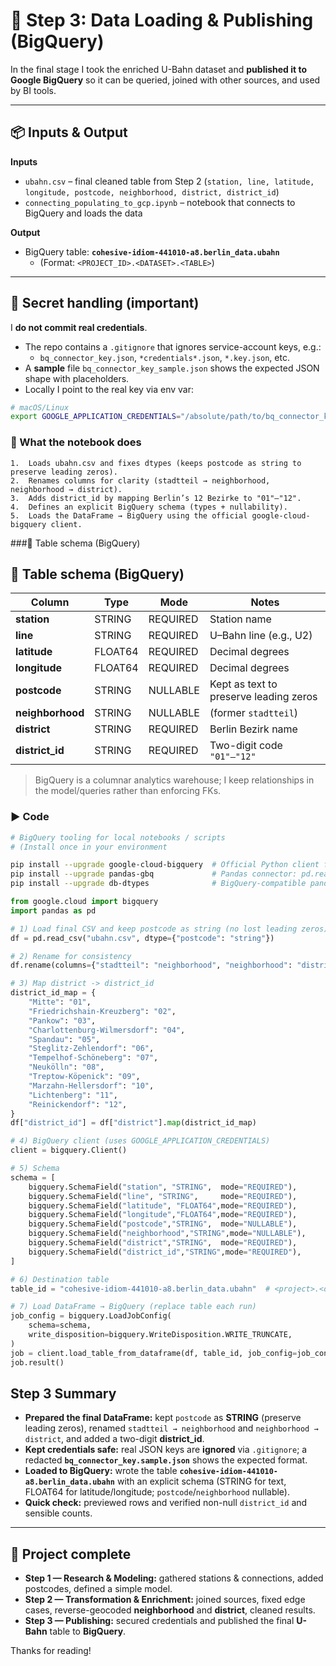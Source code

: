 # 🚀 Step 3: Data Loading & Publishing (BigQuery)

In the final stage I took the enriched U-Bahn dataset and **published it to Google BigQuery** so it can be queried, joined with other sources, and used by BI tools.

---

## 📦 Inputs & Output

**Inputs**
- `ubahn.csv` – final cleaned table from Step 2 (`station, line, latitude, longitude, postcode, neighborhood, district, district_id`)
- `connecting_populating_to_gcp.ipynb` – notebook that connects to BigQuery and loads the data

**Output**
- BigQuery table: **`cohesive-idiom-441010-a8.berlin_data.ubahn`**
  - (Format: `<PROJECT_ID>.<DATASET>.<TABLE>`)

---

## 🔐 Secret handling (important)

I **do not commit real credentials**.

- The repo contains a `.gitignore` that ignores service-account keys, e.g.:
  - `bq_connector_key.json`, `*credentials*.json`, `*.key.json`, etc.
- A **sample** file `bq_connector_key_sample.json` shows the expected JSON shape with placeholders.
- Locally I point to the real key via env var:

```bash
# macOS/Linux
export GOOGLE_APPLICATION_CREDENTIALS="/absolute/path/to/bq_connector_key.json"
```

### 🧰 What the notebook does
	1.	Loads ubahn.csv and fixes dtypes (keeps postcode as string to preserve leading zeros).
	2.	Renames columns for clarity (stadtteil → neighborhood, neighborhood → district).
	3.	Adds district_id by mapping Berlin’s 12 Bezirke to "01"–"12".
	4.	Defines an explicit BigQuery schema (types + nullability).
	5.	Loads the DataFrame → BigQuery using the official google-cloud-bigquery client.

 ###🧱 Table schema (BigQuery)

 ## 🧱 Table schema (BigQuery)

| Column        | Type    | Mode     | Notes                                       |
|---------------|---------|----------|---------------------------------------------|
| **station**   | STRING  | REQUIRED | Station name                                |
| **line**      | STRING  | REQUIRED | U–Bahn line (e.g., U2)                      |
| **latitude**  | FLOAT64 | REQUIRED | Decimal degrees                             |
| **longitude** | FLOAT64 | REQUIRED | Decimal degrees                             |
| **postcode**  | STRING  | NULLABLE | Kept as text to preserve leading zeros      |
| **neighborhood** | STRING | NULLABLE | (former `stadtteil`)                        |
| **district**  | STRING  | REQUIRED | Berlin Bezirk name                          |
| **district_id** | STRING | REQUIRED | Two-digit code `"01"–"12"`                  |

> BigQuery is a columnar analytics warehouse; I keep relationships in the model/queries rather than enforcing FKs.

### ▶️ Code
```bash
# BigQuery tooling for local notebooks / scripts
# (Install once in your environment

pip install --upgrade google-cloud-bigquery  # Official Python client for BigQuery (create tables, load/query data)
pip install --upgrade pandas-gbq             # Pandas connector: pd.read_gbq() / DataFrame.to_gbq()
pip install --upgrade db-dtypes              # BigQuery-compatible pandas dtypes (e.g., NUMERIC/GEOGRAPHY) for clean schemas
```
```python
from google.cloud import bigquery
import pandas as pd

# 1) Load final CSV and keep postcode as string (no lost leading zeros)
df = pd.read_csv("ubahn.csv", dtype={"postcode": "string"})

# 2) Rename for consistency
df.rename(columns={"stadtteil": "neighborhood", "neighborhood": "district"}, inplace=True)

# 3) Map district -> district_id
district_id_map = {
    "Mitte": "01",
    "Friedrichshain-Kreuzberg": "02",
    "Pankow": "03",
    "Charlottenburg-Wilmersdorf": "04",
    "Spandau": "05",
    "Steglitz-Zehlendorf": "06",
    "Tempelhof-Schöneberg": "07",
    "Neukölln": "08",
    "Treptow-Köpenick": "09",
    "Marzahn-Hellersdorf": "10",
    "Lichtenberg": "11",
    "Reinickendorf": "12",
}
df["district_id"] = df["district"].map(district_id_map)

# 4) BigQuery client (uses GOOGLE_APPLICATION_CREDENTIALS)
client = bigquery.Client()

# 5) Schema
schema = [
    bigquery.SchemaField("station", "STRING",  mode="REQUIRED"),
    bigquery.SchemaField("line", "STRING",     mode="REQUIRED"),
    bigquery.SchemaField("latitude", "FLOAT64",mode="REQUIRED"),
    bigquery.SchemaField("longitude","FLOAT64",mode="REQUIRED"),
    bigquery.SchemaField("postcode","STRING",  mode="NULLABLE"),
    bigquery.SchemaField("neighborhood","STRING",mode="NULLABLE"),
    bigquery.SchemaField("district","STRING",  mode="REQUIRED"),
    bigquery.SchemaField("district_id","STRING",mode="REQUIRED"),
]

# 6) Destination table
table_id = "cohesive-idiom-441010-a8.berlin_data.ubahn"  # <project>.<dataset>.<table>

# 7) Load DataFrame → BigQuery (replace table each run)
job_config = bigquery.LoadJobConfig(
    schema=schema,
    write_disposition=bigquery.WriteDisposition.WRITE_TRUNCATE,
)
job = client.load_table_from_dataframe(df, table_id, job_config=job_config)
job.result()


```

## Step 3 Summary

- **Prepared the final DataFrame:** kept `postcode` as **STRING** (preserve leading zeros), renamed `stadtteil → neighborhood` and `neighborhood → district`, and added a two-digit **district_id**.
- **Kept credentials safe:** real JSON keys are **ignored** via `.gitignore`; a redacted **`bq_connector_key.sample.json`** shows the expected format.
- **Loaded to BigQuery:** wrote the table **`cohesive-idiom-441010-a8.berlin_data.ubahn`** with an explicit schema (STRING for text, FLOAT64 for latitude/longitude; `postcode`/`neighborhood` nullable).
- **Quick check:** previewed rows and verified non-null `district_id` and sensible counts.

---

## 🎉 Project complete

- **Step 1 — Research & Modeling:** gathered stations & connections, added postcodes, defined a simple model.  
- **Step 2 — Transformation & Enrichment:** joined sources, fixed edge cases, reverse-geocoded **neighborhood** and **district**, cleaned results.  
- **Step 3 — Publishing:** secured credentials and published the final **U-Bahn** table to **BigQuery**.

Thanks for reading!
